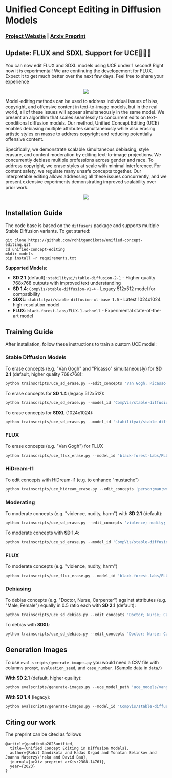 # Unified Concept Editing in Diffusion Models
###  [Project Website](https://unified.baulab.info) | [Arxiv Preprint](https://arxiv.org/pdf/2308.14761.pdf)

## Update: FLUX and SDXL Support for UCE🚀🚀🚀
You can now edit FLUX and SDXL models using UCE under 1 second! Right now it is experimental! We are continuing the developement for FLUX. Expect it to get much better over the next few days. Feel free to share your experience<br>

<div align='center'>
<img src = 'images/intro.png'>
</div>

Model-editing methods can be used to address individual issues of bias, copyright, and offensive content in text-to-image models, but in the real world, all of these issues will appear simultaneously in the same model. We present an algorithm that scales seamlessly to concurrent edits on text-conditional diffusion models. Our method, Unified Concept Editing (UCE) enables debiasing multiple attributes simultaneously while also erasing artistic styles en masse to address copyright and reducing potentially offensive content. <br>

Specifically, we demonstrate scalable simultaneous debiasing, style erasure, and content moderation by editing text-to-image projections. We concurrently debiase multiple professions across gender and race. To address copyright, we erase styles at scale with minimal interference. For content safety, we regulate many unsafe concepts together. Our interpretable editing allows addressing all these issues concurrently, and we present extensive experiments demonstrating improved scalability over prior work.
<div align='center'>
<img src = 'images/method.png'>
</div>

## Installation Guide

The code base is based on the `diffusers` package and supports multiple Stable Diffusion variants. To get started:
```
git clone https://github.com/rohitgandikota/unified-concept-editing.git
cd unified-concept-editing
mkdir models
pip install -r requirements.txt
```

**Supported Models:**
- **SD 2.1** (default): `stabilityai/stable-diffusion-2-1` - Higher quality 768x768 outputs with improved text understanding
- **SD 1.4**: `CompVis/stable-diffusion-v1-4` - Legacy 512x512 model for compatibility
- **SDXL**: `stabilityai/stable-diffusion-xl-base-1.0` - Latest 1024x1024 high-resolution model
- **FLUX**: `black-forest-labs/FLUX.1-schnell` - Experimental state-of-the-art model

## Training Guide

After installation, follow these instructions to train a custom UCE model:
### Stable Diffusion Models
To erase concepts (e.g. "Van Gogh" and "Picasso" simultaneously) for **SD 2.1** (default, higher quality 768x768):
```python
python trainscripts/uce_sd_erase.py --edit_concepts 'Van Gogh; Picasso' --guided_concept 'art' --preserve_concepts 'Monet; Rembrandt; Warhol' --device 'cuda:0' --concept_type 'art' --exp_name 'vangogh_uce_sd21'
```
To erase concepts for **SD 1.4** (legacy 512x512):
```python
python trainscripts/uce_sd_erase.py --model_id 'CompVis/stable-diffusion-v1-4' --edit_concepts 'Van Gogh; Picasso' --guided_concept 'art' --preserve_concepts 'Monet; Rembrandt; Warhol' --device 'cuda:0' --concept_type 'art' --exp_name 'vangogh_uce_sd14'
```
To erase concepts for **SDXL** (1024x1024):
```python
python trainscripts/uce_sd_erase.py --model_id 'stabilityai/stable-diffusion-xl-base-1.0' --edit_concepts 'Van Gogh, Picasso' --guided_concept 'art' --preserve_concepts 'Monet; Rembrandt; Warhol' --device 'cuda:0' --concept_type 'art' --exp_name 'vangogh_uce_sdxl'
```
### FLUX
To erase concepts (e.g. "Van Gogh") for FLUX
```python
python trainscripts/uce_flux_erase.py --model_id 'black-forest-labs/FLUX.1-schnell' --edit_concepts 'Van Gogh' --preserve_concepts 'Monet; Rembrandt; Warhol' --device 'cuda:0' --concept_type 'art' --exp_name 'vangogh_uce_flux'
```
### HiDream-I1
To edit concepts with HiDream-I1 (e.g. to enhance "mustache")
```python
python trainscripts/uce_hidream_erase.py --edit_concepts 'person;man;woman' --preserve_concepts 'person with mustache;man with mustache;woman with mustache'--expand_prompts 'true' --device 'cuda:0' --concept_type 'object' --exp_name 'person_mustache_hidream'
```

### Moderating
To moderate concepts (e.g. "violence, nudity, harm") with **SD 2.1** (default):
```python
python trainscripts/uce_sd_erase.py --edit_concepts 'violence; nudity; harm' --device 'cuda:0' --concept_type 'unsafe' --exp_name 'i2p_sd21'
```
To moderate concepts with **SD 1.4**:
```python
python trainscripts/uce_sd_erase.py --model_id 'CompVis/stable-diffusion-v1-4' --edit_concepts 'violence; nudity; harm' --device 'cuda:0' --concept_type 'unsafe' --exp_name 'i2p_sd14'
```

### FLUX
To moderate concepts (e.g. "violence, nudity, harm")
```python
python trainscripts/uce_flux_erase.py --model_id 'black-forest-labs/FLUX.1-schnell' --edit_concepts 'violence; nudity; harm' --device 'cuda:0' --concept_type 'unsafe' --exp_name 'i2p_flux'
```

### Debiasing
To debias concepts (e.g. "Doctor, Nurse, Carpenter") against attributes (e.g. "Male, Female") equally in 0.5 ratio each with **SD 2.1** (default):
```python
python trainscripts/uce_sd_debias.py --edit_concepts 'Doctor; Nurse; Carpenter' --debias_concepts 'male; female' --device 'cuda:0' --desired_ratios 0.5 0.5 --exp_name 'debias_sd21'
```
To debias with **SDXL**:
```python
python trainscripts/uce_sd_debias.py --edit_concepts 'Doctor; Nurse; Carpenter' --debias_concepts 'male; female' --device 'cuda:0' --desired_ratios 0.5 0.5 --exp_name 'debias_sdxl' --model_id 'stabilityai/stable-diffusion-xl-base-1.0'
```

## Generation Images
To use `eval-scripts/generate-images.py` you would need a CSV file with columns `prompt`, `evaluation_seed`, and `case_number`. (Sample data in `data/`)

**With SD 2.1** (default, higher quality):
```python
python evalscripts/generate-images.py --uce_model_path 'uce_models/vangogh.safetensors' --prompts_path 'data/vangogh_prompts.csv' --save_path 'uce_results' --exp_name 'vangogh_uce_sd21' --num_images_per_prompt 1 --num_inference_steps 50 --device 'cuda:0'
```

**With SD 1.4** (legacy):
```python
python evalscripts/generate-images.py --model_id 'CompVis/stable-diffusion-v1-4' --uce_model_path 'uce_models/vangogh.safetensors' --prompts_path 'data/vangogh_prompts.csv' --save_path 'uce_results' --exp_name 'vangogh_uce_sd14' --num_images_per_prompt 1 --num_inference_steps 50 --device 'cuda:0'
```

## Citing our work
The preprint can be cited as follows
```
@article{gandikota2023unified,
  title={Unified Concept Editing in Diffusion Models},
  author={Rohit Gandikota and Hadas Orgad and Yonatan Belinkov and Joanna Materzy\'nska and David Bau},
  journal={arXiv preprint arXiv:2308.14761},
  year={2023}
}
```

